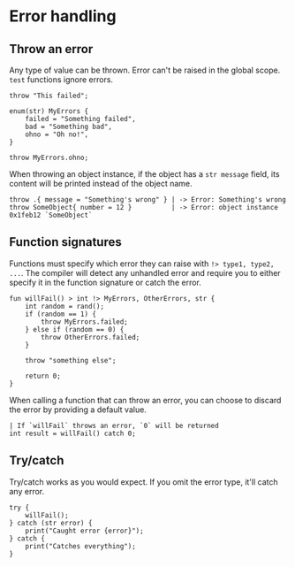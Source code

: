 # Error handling

## Throw an error
Any type of value can be thrown. Error can't be raised in the global scope. `test` functions ignore errors.
```buzz
throw "This failed";

enum(str) MyErrors {
    failed = "Something failed",
    bad = "Something bad",
    ohno = "Oh no!",
}

throw MyErrors.ohno;
```

When throwing an object instance, if the object has a `str message` field, its content will be printed instead of the object name.
```buzz
throw .{ message = "Something's wrong" } | -> Error: Something's wrong
throw SomeObject{ number = 12 }          | -> Error: object instance 0x1feb12 `SomeObject`
```

## Function signatures
Functions must specify which error they can raise with `!> type1, type2, ...`. The compiler will detect any unhandled error and require you to either specify it in the function signature or catch the error.
```buzz
fun willFail() > int !> MyErrors, OtherErrors, str {
    int random = rand();
    if (random == 1) {
        throw MyErrors.failed;
    } else if (random == 0) {
        throw OtherErrors.failed;
    }

    throw "something else";

    return 0;
}
```

When calling a function that can throw an error, you can choose to discard the error by providing a default value.
```buzz
| If `willFail` throws an error, `0` will be returned
int result = willFail() catch 0;
```

## Try/catch
Try/catch works as you would expect. If you omit the error type, it'll catch any error.
```buzz
try {
    willFail();
} catch (str error) {
    print("Caught error {error}");
} catch {
    print("Catches everything");
}
```
